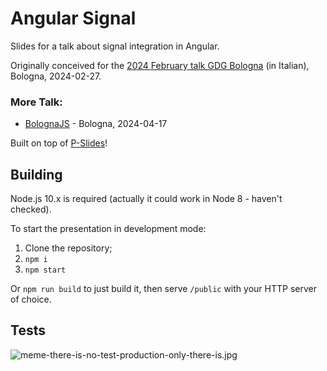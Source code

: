 # Angular Signal

Slides for a talk about signal integration in Angular.

Originally conceived for the [2024 February talk GDG Bologna](https://gdg.community.dev/events/details/google-gdg-bologna-presents-guida-essenziale-allintegrazione-di-angular-e-signal-un-approccio-pratico/) (in Italian), Bologna, 2024-02-27.

### More Talk:

- [BolognaJS](https://www.meetup.com/it-IT/bologna-js-meetup/events/300327193/) - Bologna, 2024-04-17

Built on top of [P-Slides](https://github.com/MaxArt2501/p-slides)!

## Building

Node.js 10.x is required (actually it could work in Node 8 - haven't checked).

To start the presentation in development mode:

1. Clone the repository;
2. `npm i`
3. `npm start`

Or `npm run build` to just build it, then serve `/public` with your HTTP server of choice.

## Tests

![meme-there-is-no-test-production-only-there-is.jpg](https://i.postimg.cc/9Q477w17/meme-there-is-no-test-production-only-there-is.jpg)

